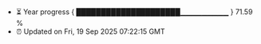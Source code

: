 - ⏳ Year progress { █████████████████████▁▁▁▁▁▁▁▁▁ } 71.59 %
- ⏰ Updated on Fri, 19 Sep 2025 07:22:15 GMT

